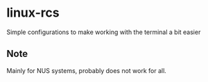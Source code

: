 # linux-rcs
Simple configurations to make working with the terminal a bit easier

## Note
Mainly for NUS systems, probably does not work for all.
